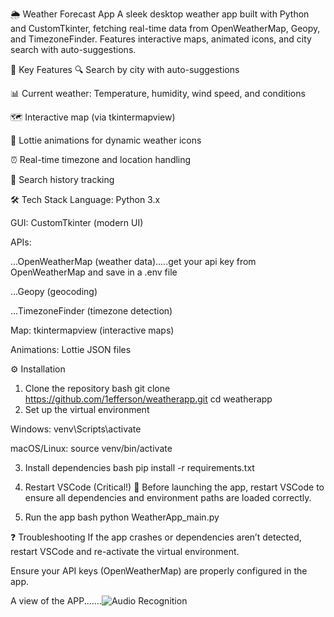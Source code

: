 🌦️ Weather Forecast App
A sleek desktop weather app built with Python and CustomTkinter, fetching real-time data from OpenWeatherMap, Geopy, and TimezoneFinder. 
Features interactive maps, animated icons, and city search with auto-suggestions.

🚀 Key Features
🔍 Search by city with auto-suggestions

📊 Current weather: Temperature, humidity, wind speed, and conditions

🗺️ Interactive map (via tkintermapview)

🌈 Lottie animations for dynamic weather icons

⏰ Real-time timezone and location handling

📜 Search history tracking

🛠️ Tech Stack
Language: Python 3.x

GUI: CustomTkinter (modern UI)

APIs:

  ...OpenWeatherMap (weather data).....get your api key from OpenWeatherMap and save in a .env file

  ...Geopy (geocoding)

 ...TimezoneFinder (timezone detection)

Map: tkintermapview (interactive maps)

Animations: Lottie JSON files

⚙️ Installation
1. Clone the repository
bash
git clone https://github.com/1efferson/weatherapp.git
cd weatherapp
2. Set up the virtual environment

Windows:
venv\Scripts\activate

macOS/Linux:
source venv/bin/activate

3. Install dependencies
bash
pip install -r requirements.txt

4. Restart VSCode (Critical!)
🚨 Before launching the app, restart VSCode to ensure all dependencies and environment paths are loaded correctly.

5. Run the app
bash
python WeatherApp_main.py

❓ Troubleshooting
If the app crashes or dependencies aren’t detected, restart VSCode and re-activate the virtual environment.

Ensure your API keys (OpenWeatherMap) are properly configured in the app.



A view of the APP.......![Audio Recognition](images/Audio_recognition_feature.png)


